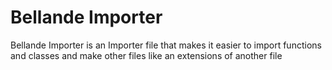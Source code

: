 # Bellande Importer
Bellande Importer is an Importer file that makes it easier to import functions and classes and make other files like an extensions of another file
